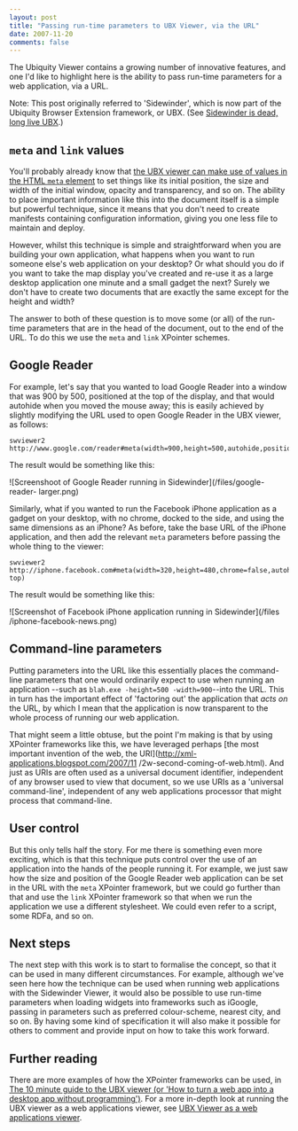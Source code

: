 ```yaml
---
layout: post
title: "Passing run-time parameters to UBX Viewer, via the URL"
date: 2007-11-20
comments: false
---
```

The Ubiquity Viewer contains a growing number of innovative features, and one
I'd like to highlight here is the ability to pass run-time parameters for a
web application, via a URL.

  
Note: This post originally referred to 'Sidewinder', which is now part of the
Ubiquity Browser Extension framework, or UBX. (See [Sidewinder is dead, long
live UBX](http://webbackplane.com/node/99).)

<!-- more -->

  

## `meta` and `link` values

You'll probably already know that [the UBX viewer can make use of values in
the HTML `meta` element](/node/175) to set things like its initial position,
the size and width of the initial window, opacity and transparency, and so on.
The ability to place important information like this into the document itself
is a simple but powerful technique, since it means that you don't need to
create manifests containing configuration information, giving you one less
file to maintain and deploy.

  
However, whilst this technique is simple and straightforward when you are
building your own application, what happens when you want to run someone
else's web application on your desktop? Or what should you do if you want to
take the map display you've created and re-use it as a large desktop
application one minute and a small gadget the next? Surely we don't have to
create two documents that are exactly the same except for the height and
width?

  
The answer to both of these question is to move some (or all) of the run-time
parameters that are in the head of the document, out to the end of the URL. To
do this we use the `meta` and `link` XPointer schemes.

  

## Google Reader

For example, let's say that you wanted to load Google Reader into a window
that was 900 by 500, positioned at the top of the display, and that would
autohide when you moved the mouse away; this is easily achieved by slightly
modifying the URL used to open Google Reader in the UBX viewer, as follows:

    
    swviewer2 http://www.google.com/reader#meta(width=900,height=500,autohide,position=top)

  
  
The result would be something like this:

  
![Screenshoot of Google Reader running in Sidewinder](/files/google-reader-
larger.png)

  
Similarly, what if you wanted to run the Facebook iPhone application as a
gadget on your desktop, with no chrome, docked to the side, and using the same
dimensions as an iPhone? As before, take the base URL of the iPhone
application, and then add the relevant `meta` parameters before passing the
whole thing to the viewer:

    
    swviewer2 http://iphone.facebook.com#meta(width=320,height=480,chrome=false,autohide,position=right-top)

  
  
The result would be something like this:

  
![Screenshot of Facebook iPhone application running in Sidewinder](/files
/iphone-facebook-news.png)

  

## Command-line parameters

Putting parameters into the URL like this essentially places the command-line
parameters that one would ordinarily expect to use when running an application
--such as `blah.exe -height=500 -width=900`--into the URL. This in turn has
the important effect of 'factoring out' the application that _acts on_ the
URL, by which I mean that the application is now transparent to the whole
process of running our web application.

  
That might seem a little obtuse, but the point I'm making is that by using
XPointer frameworks like this, we have leveraged perhaps [the most important
invention of the web, the URI](http://xml-applications.blogspot.com/2007/11
/2w-second-coming-of-web.html). And just as URIs are often used as a universal
document identifier, independent of any browser used to view that document, so
we use URIs as a 'universal command-line', independent of any web applications
processor that might process that command-line.

  

## User control

But this only tells half the story. For me there is something even more
exciting, which is that this technique puts control over the use of an
application into the hands of the people running it. For example, we just saw
how the size and position of the Google Reader web application can be set in
the URL with the `meta` XPointer framework, but we could go further than that
and use the `link` XPointer framework so that when we run the application we
use a different stylesheet. We could even refer to a script, some RDFa, and so
on.

  

## Next steps

The next step with this work is to start to formalise the concept, so that it
can be used in many different circumstances. For example, although we've seen
here how the technique can be used when running web applications with the
Sidewinder Viewer, it would also be possible to use run-time parameters when
loading widgets into frameworks such as iGoogle, passing in parameters such as
preferred colour-scheme, nearest city, and so on. By having some kind of
specification it will also make it possible for others to comment and provide
input on how to take this work forward.

  

## Further reading

There are more examples of how the XPointer frameworks can be used, in [The 10
minute guide to the UBX viewer (or 'How to turn a web app into a desktop app
without programming')](/swviewer/intro). For a more in-depth look at running
the UBX viewer as a web applications viewer, see [UBX Viewer as a web
applications viewer](/node/516).

